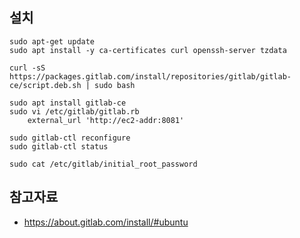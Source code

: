 ## 설치 ## 
```
sudo apt-get update
sudo apt install -y ca-certificates curl openssh-server tzdata

curl -sS https://packages.gitlab.com/install/repositories/gitlab/gitlab-ce/script.deb.sh | sudo bash

sudo apt install gitlab-ce
sudo vi /etc/gitlab/gitlab.rb
    external_url 'http://ec2-addr:8081'

sudo gitlab-ctl reconfigure
sudo gitlab-ctl status

sudo cat /etc/gitlab/initial_root_password
```






## 참고자료 ##

* https://about.gitlab.com/install/#ubuntu 
